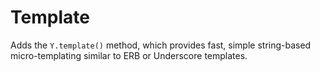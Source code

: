 Template
========

Adds the `Y.template()` method, which provides fast, simple string-based
micro-templating similar to ERB or Underscore templates.
